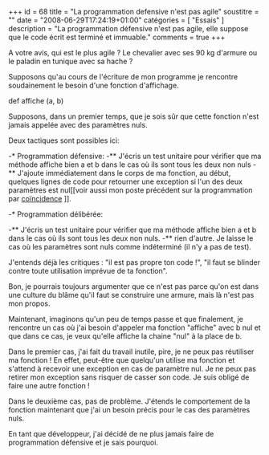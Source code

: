 +++
id = 68
title = "La programmation defensive n'est pas agile"
soustitre = ""
date = "2008-06-29T17:24:19+01:00"
catégories = [ "Essais" ]
description = "La programmation défensive n'est pas agile, elle suppose que le code écrit est terminé et immuable."
comments = true
+++

<div class="chapo"></div>

A votre avis, qui est le plus agile ? Le chevalier avec ses 90 kg d'armure ou le paladin en tunique avec sa hache ?

Supposons qu'au cours de l'écriture de mon programme je rencontre soudainement le besoin d'une fonction d'affichage.

def affiche (a, b)

Supposons, dans un premier temps, que je sois sûr que cette fonction n'est jamais appelée avec des paramètres nuls.

Deux tactiques sont possibles ici:

-* Programmation défensive:
-** J'écris un test unitaire pour vérifier que ma méthode affiche bien a et b dans le cas où ils sont tous les deux non nuls
-** J'ajoute immédiatement dans le corps de ma fonction, au début, quelques lignes de code pour retourner une exception si l'un des deux paramètres est nul[[voir aussi mon poste précédent sur la programmation par [coïncidence](../article_36) ]].

-* Programmation délibérée:

-** J'écris un test unitaire pour vérifier que ma méthode affiche bien a et b dans le cas où ils sont tous les deux non nuls.
-** rien d'autre. Je laisse le cas où les paramètres sont nuls comme indéterminé (il n'y a pas de test).

J'entends déjà les critiques : "il est pas propre ton code !", "il faut se blinder contre toute utilisation imprévue de ta fonction".

Bon, je pourrais toujours argumenter que ce n'est pas parce qu'on est dans une culture du blâme qu'il faut se construire une armure, mais là n'est pas mon propos.

Maintenant, imaginons qu'un peu de temps passe et que finalement, je rencontre un cas où j'ai besoin d'appeler ma fonction "affiche" avec b nul et que dans ce cas, je veux qu'elle affiche la chaine "nul" à la place de b.

Dans le premier cas, j'ai fait du travail inutile, pire, je ne peux pas réutiliser ma fonction ! En effet, peut-être que quelqu'un utilise ma fonction et s'attend à recevoir une exception en cas de paramètre nul. Je ne peux pas retirer mon exception sans risquer de casser son code. Je suis obligé de faire une autre fonction !

Dans le deuxième cas, pas de problème. J'étends le comportement de la fonction maintenant que j'ai un besoin précis pour le cas des paramètres nuls.

En tant que développeur, j'ai décidé de ne plus jamais faire de programmation défensive et je sais pourquoi.